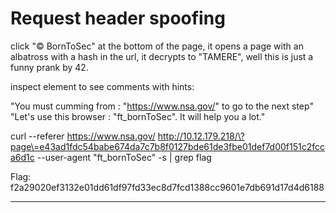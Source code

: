# Request header spoofing

click "© BornToSec" at the bottom of the page, it opens a page with an albatross with a hash in the url, it decrypts to "TAMERE", well this is just a funny prank by 42.

inspect element to see comments with hints:

"You must cumming from : "https://www.nsa.gov/" to go to the next step"
"Let's use this browser : "ft_bornToSec". It will help you a lot."

curl --referer https://www.nsa.gov/ http://10.12.179.218/\?page\=e43ad1fdc54babe674da7c7b8f0127bde61de3fbe01def7d00f151c2fcca6d1c --user-agent "ft_bornToSec" -s | grep flag

Flag: f2a29020ef3132e01dd61df97fd33ec8d7fcd1388cc9601e7db691d17d4d6188

---